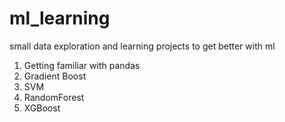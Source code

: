 # ml_learning
small data exploration and learning projects to get better with ml

1) Getting familiar with pandas
2) Gradient Boost
3) SVM
4) RandomForest
5) XGBoost
